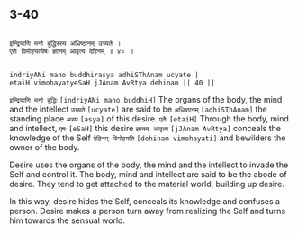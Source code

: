 ## 3-40


```shloka-sa

इन्द्रियाणि मनो बुद्धिरस्य अधिष्ठानम् उच्यते ।
एतैः विमोहयत्येषः ज्ञानम् आवृत्य देहिनम् ॥ ४० ॥

```
```shloka-sa-hk

indriyANi mano buddhirasya adhiSThAnam ucyate |
etaiH vimohayatyeSaH jJAnam AvRtya dehinam || 40 ||

```
`इन्द्रियाणि मनो बुद्धिः` `[indriyANi mano buddhiH]` The organs of the body, the mind and the intellect `उच्यते` `[ucyate]` are said to be `अधिष्ठानम्` `[adhiSThAnam]` the standing place `अस्य` `[asya]` of this desire. `एतैः` `[etaiH]` Through the body, mind and intellect, `एषः` `[eSaH]` this desire `ज्ञानम् आवृत्य` `[jJAnam AvRtya]` conceals the knowledge of the Self `देहिनम् विमोहयति` `[dehinam vimohayati]` and bewilders the owner of the body.

Desire uses the organs of the body, the mind and the intellect to invade the Self and control it. The body, mind and intellect are said to be the abode of desire. They tend to get attached to the material world, building up desire. 

In this way, desire hides the Self, conceals its knowledge and confuses a person. Desire makes a person turn away from realizing the Self and turns him towards the sensual world.



